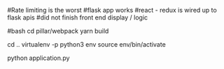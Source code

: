 #Rate limiting is the worst
#flask app works
#react - redux is wired up to flask apis
#did not finish front end display / logic 

#bash 
cd pillar/webpack 
yarn build 

cd .. 
virtualenv -p python3 env 
source env/bin/activate 

python application.py